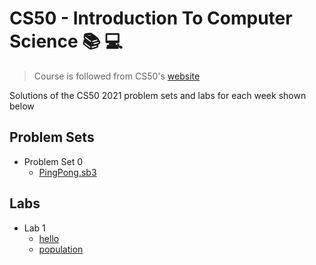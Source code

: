 # CS50 - Introduction To Computer Science 📚 💻

>Course is followed from CS50's [website](https://cs50.harvard.edu/x/2021/)

Solutions of the CS50 2021 problem sets and labs for each week shown below

## Problem Sets

- Problem Set 0
  - [PingPong.sb3](./problems/pSet0/PingPong.sb3)

## Labs

- Lab 1
  - [hello](./labs/lab1/hello)
  - [population](./labs/lab1/population)
  
